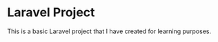 <h1>Laravel Project</h1>
<p>This is a basic Laravel project that I have created for learning purposes.</p>